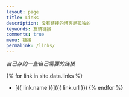 ```yaml
---
layout: page
title: Links
description: 没有链接的博客是孤独的
keywords: 友情链接
comments: true
menu: 链接
permalink: /links/
---
```


*自己存的一些自己需要的链接*

{% for link in site.data.links %}
* [{{ link.name }}]({{ link.url }})
{% endfor %}

